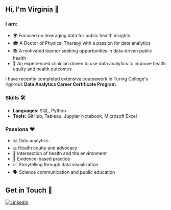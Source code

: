 ## Hi, I'm Virginia 👋

### I am:
- 🌍 Focused on leveraging data for public health insights 
- 🎓 A Doctor of Physical Therapy with a passion for data analytics 
- 📚 A motivated learner seeking opportunities in data-driven public health
- 🏥 An experienced clinician driven to use data analytics to improve health equity and health outcomes

I have recently completed extensive coursework in Turing College's rigorous **Data Analytics Career Certificate Program**.

### Skills 🛠️

- **Languages:** SQL, Python
- **Tools:** GitHub, Tableau, Jupyter Notebook, Microsoft Excel

### Passions ❤️

- 📊 Data analytics
- ⚖️ Health equity and advocacy
- 🌿 Intersection of health and the environment
- 🧠 Evidence-based practice
- 📈 Storytelling through data visualization 
- 🗣️ Science communication and public education

## Get in Touch 🤝

[![LinkedIn](https://img.shields.io/badge/LinkedIn-0077B5?style=for-the-badge&logo=linkedin&logoColor=white)](https://www.linkedin.com/in/virginia-arnette-b72954322/)


<!--
**varnette/varnette** is a ✨ _special_ ✨ repository because its `README.md` (this file) appears on your GitHub profile.

Here are some ideas to get you started:

- 🔭 I’m currently working on ...
- 🌱 I’m currently learning ...
- 👯 I’m looking to collaborate on ...
- 🤔 I’m looking for help with ...
- 💬 Ask me about ...
- 📫 How to reach me: ...
- 😄 Pronouns: ...
- ⚡ Fun fact: ...
-->
